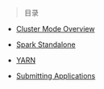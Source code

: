 
> 目录

- [Cluster Mode Overview](https://github.com/ZGG2016/spark-website/blob/master/Deploying/Overview.md)

- [Spark Standalone](https://github.com/ZGG2016/spark-website/blob/master/Deploying/Spark%20Standalone.md)

- [YARN](https://github.com/ZGG2016/spark-website/blob/master/Deploying/YARN.md)

- [Submitting Applications](https://github.com/ZGG2016/spark-website/blob/master/Deploying/Submitting%20Applications.md)